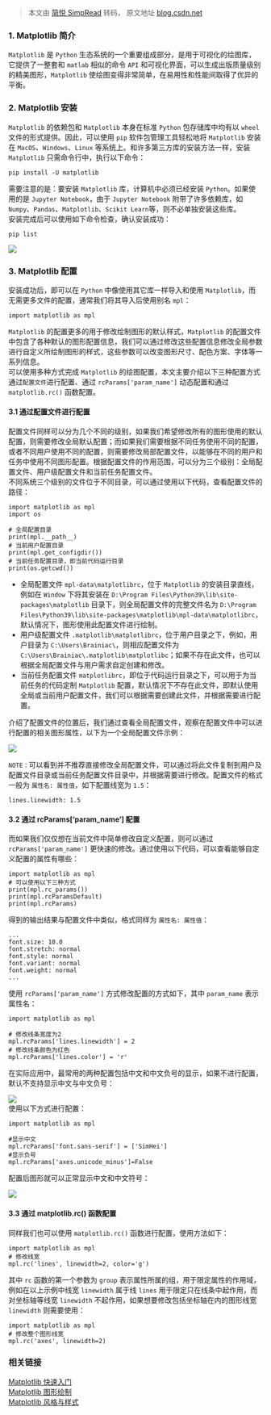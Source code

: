 > 本文由 [简悦 SimpRead](http://ksria.com/simpread/) 转码， 原文地址 [blog.csdn.net](https://blog.csdn.net/LOVEmy134611/article/details/124494810)

### 1. Matplotlib 简介

`Matplotlib` 是 `Python` 生态系统的一个重要组成部分，是用于可视化的绘图库，它提供了一整套和 `matlab` 相似的命令 `API` 和可视化界面，可以生成出版质量级别的精美图形，`Matplotlib` 使绘图变得非常简单，在易用性和性能间取得了优异的平衡。

### 2. Matplotlib 安装

`Matplotlib` 的依赖包和 `Matplotlib` 本身在标准 `Python` 包存储库中均有以 `wheel` 文件的形式提供。因此，可以使用 `pip` 软件包管理工具轻松地将 `Matplotlib` 安装在 `MacOS`、`Windows`、`Linux` 等系统上。和许多第三方库的安装方法一样，安装 `Matplotlib` 只需命令行中，执行以下命令：

```
pip install -U matplotlib

```

需要注意的是：要安装 `Matplotlib` 库，计算机中必须已经安装 `Python`。如果使用的是 `Jupyter Notebook`，由于 `Jupyter Notebook` 附带了许多依赖库，如 `Numpy`、`Pandas`、`Matplotlib`、`Scikit Learn`等，则不必单独安装这些库。  
安装完成后可以使用如下命令检查，确认安装成功：

```
pip list

```

![](https://img-blog.csdnimg.cn/ae02f30f7e40429581c5992150172810.png#pic_center)

### 3. Matplotlib 配置

安装成功后，即可以在 `Python` 中像使用其它库一样导入和使用 `Matplotlib`，而无需更多文件的配置，通常我们将其导入后使用别名 `mpl`：

```
import matplotlib as mpl

```

`Matplotlib` 的配置更多的用于修改绘制图形的默认样式，`Matplotlib` 的配置文件中包含了各种默认的图形配置信息，我们可以通过修改这些配置信息修改全局参数进行自定义所绘制图形的样式，这些参数可以改变图形尺寸、配色方案、字体等一系列信息。  
可以使用多种方式完成 `Matplotlib` 的绘图配置，本文主要介绍以下三种配置方式通过`配置文件`进行配置、通过 `rcParams['param_name']` 动态配置和通过 `matplotlib.rc()` 函数配置。

#### 3.1 通过配置文件进行配置

配置文件同样可以分为几个不同的级别，如果我们希望修改所有的图形使用的默认配置，则需要修改全局默认配置；而如果我们需要根据不同任务使用不同的配置，或者不同用户使用不同的配置，则需要修改局部配置文件，以能够在不同的用户和任务中使用不同图形配置。根据配置文件的作用范围，可以分为三个级别：全局配置文件、用户级配置文件和当前任务配置文件。  
不同系统三个级别的文件位于不同目录，可以通过使用以下代码，查看配置文件的路径：

```
import matplotlib as mpl
import os

# 全局配置目录
print(mpl.__path__)
# 当前用户配置目录
print(mpl.get_configdir())
# 当前任务配置目录，即当前代码运行目录
print(os.getcwd())

```

*   全局配置文件 `mpl-data\matplotlibrc`，位于 `Matplotlib` 的安装目录直线，例如在 `Window` 下将其安装在 `D:\Program Files\Python39\lib\site-packages\matplotlib` 目录下，则全局配置文件的完整文件名为 `D:\Program Files\Python39\lib\site-packages\matplotlib\mpl-data\matplotlibrc`，默认情况下，图形使用此配置文件进行绘制。
*   用户级配置文件 `.matplotlib\matplotlibrc`，位于用户目录之下，例如，用户目录为 `C:\Users\Brainiac\`，则相应配置文件为 `C:\Users\Brainiac\.matplotlib\matplotlibc`；如果不存在此文件，也可以根据全局配置文件与用户需求自定创建和修改。
*   当前任务配置文件 `matplotlibrc`，即位于代码运行目录之下，可以用于为当前任务的代码定制 `Matplotlib` 配置，默认情况下不存在此文件，即默认使用全局或当前用户配置文件，我们可以根据需要创建此文件，并根据需要进行配置。

介绍了配置文件的位置后，我们通过查看全局配置文件，观察在配置文件中可以进行配置的相关图形属性，以下为一个全局配置文件示例：

![](https://img-blog.csdnimg.cn/5425760f1b2b490495d3e611a03ef1ce.png#pic_center)

`NOTE：`可以看到并不推荐直接修改全局配置文件，可以通过将此文件复制到用户及配置文件目录或当前任务配置文件目录中，并根据需要进行修改。配置文件的格式一般为 `属性名: 属性值`，如下配置线宽为 `1.5`：

```
lines.linewidth: 1.5

```

#### 3.2 通过 rcParams[‘param_name’] 配置

而如果我们仅仅想在当前文件中简单修改自定义配置，则可以通过 `rcParams['param_name']` 更快速的修改。通过使用以下代码，可以查看能够自定义配置的属性有哪些：

```
import matplotlib as mpl
# 可以使用以下三种方式
print(mpl.rc_params())
print(mpl.rcParamsDefault)
print(mpl.rcParams) 

```

得到的输出结果与配置文件中类似，格式同样为 `属性名: 属性值`：

```
...
font.size: 10.0
font.stretch: normal
font.style: normal
font.variant: normal
font.weight: normal
...

```

使用 `rcParams['param_name']` 方式修改配置的方式如下，其中 `param_name` 表示属性名：

```
import matplotlib as mpl

# 修改线条宽度为2
mpl.rcParams['lines.linewidth'] = 2
# 修改线条颜色为红色
mpl.rcParams['lines.color'] = 'r'

```

在实际应用中，最常用的两种配置包括中文和中文负号的显示，如果不进行配置，默认不支持显示中文与中文负号：

![](https://img-blog.csdnimg.cn/f6858e2e690e4c7a962ef9a766e59723.png#pic_center)  
使用以下方式进行配置：

```
import matplotlib as mpl

#显示中文
mpl.rcParams['font.sans-serif'] = ['SimHei']
#显示负号
mpl.rcParams['axes.unicode_minus']=False

```

配置后图形就可以正常显示中文和中文符号：

![](https://img-blog.csdnimg.cn/3991e0f1cbe345b89583fd21a6e77ce0.png#pic_center)

#### 3.3 通过 matplotlib.rc() 函数配置

同样我们也可以使用 `matplotlib.rc()` 函数进行配置，使用方法如下：

```
import matplotlib as mpl
# 修改线宽
mpl.rc('lines', linewidth=2, color='g')

```

其中 `rc` 函数的第一个参数为 `group` 表示属性所属的组，用于限定属性的作用域，例如在以上示例中线宽 `linewidth` 属于线 `lines` 用于限定只在线条中起作用，而对坐标轴等线宽 `linewidth` 不起作用，如果想要修改包括坐标轴在内的图形线宽 `linewidth` 则需要使用：

```
import matplotlib as mpl
# 修改整个图形线宽
mpl.rc('axes', linewidth=2)

```

### 相关链接

[Matplotlib 快速入门](https://blog.csdn.net/LOVEmy134611/article/details/124507911)  
[Matplotlib 图形绘制](https://blog.csdn.net/LOVEmy134611/article/details/124504526)  
[Matplotlib 风格与样式](https://blog.csdn.net/LOVEmy134611/article/details/124507939)